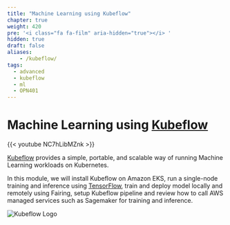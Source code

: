 ```yaml
---
title: "Machine Learning using Kubeflow"
chapter: true
weight: 420
pre: '<i class="fa fa-film" aria-hidden="true"></i> '
hidden: true
draft: false
aliases:
    - /kubeflow/
tags:
  - advanced
  - kubeflow
  - ml
  - OPN401
---
```


# Machine Learning using [Kubeflow](https://kubeflow.org/)

{{< youtube NC7hLibMZnk >}}

[Kubeflow](https://kubeflow.org) provides a simple, portable, and scalable way of running Machine Learning workloads on Kubernetes.

In this module, we will install Kubeflow on Amazon EKS, run a single-node training and inference using [TensorFlow](https://tensorflow.org/), train and deploy model locally and remotely using Fairing, setup Kubeflow pipeline and review how to call AWS managed services such as Sagemaker for training and inference.

![Kubeflow Logo](/images/kubeflow/kubeflow.svg)
